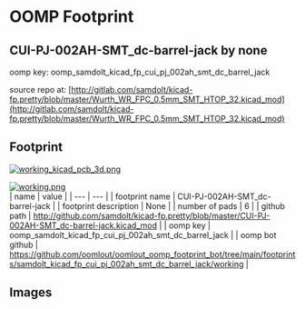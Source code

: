# OOMP Footprint  
## CUI-PJ-002AH-SMT_dc-barrel-jack  by none  
  
oomp key: oomp_samdolt_kicad_fp_cui_pj_002ah_smt_dc_barrel_jack  
  
source repo at: [http://gitlab.com/samdolt/kicad-fp.pretty/blob/master/Wurth_WR_FPC_0.5mm_SMT_HTOP_32.kicad_mod](http://gitlab.com/samdolt/kicad-fp.pretty/blob/master/Wurth_WR_FPC_0.5mm_SMT_HTOP_32.kicad_mod)  
## Footprint  
  
[![working_kicad_pcb_3d.png](working_kicad_pcb_3d_600.png)](working_kicad_pcb_3d.png)  
  
[![working.png](working_600.png)](working.png)  
| name | value | 
| --- | --- | 
| footprint name | CUI-PJ-002AH-SMT_dc-barrel-jack | 
| footprint description | None | 
| number of pads | 6 | 
| github path | http://github.com/samdolt/kicad-fp.pretty/blob/master/CUI-PJ-002AH-SMT_dc-barrel-jack.kicad_mod | 
| oomp key | oomp_samdolt_kicad_fp_cui_pj_002ah_smt_dc_barrel_jack | 
| oomp bot github | https://github.com/oomlout/oomlout_oomp_footprint_bot/tree/main/footprints/samdolt_kicad_fp_cui_pj_002ah_smt_dc_barrel_jack/working | 
## Images  
